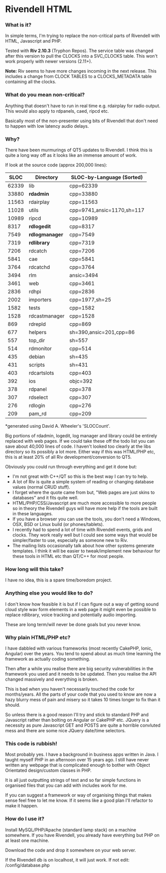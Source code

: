 # Rivendell HTML

### What is it?

In simple terms, I'm trying to replace the non-critical parts of Rivendell
with HTML, Javascript and PHP.

Tested with **Riv 2.10.3** (Tryphon Repos).  The service table was changed
after this version to pull the CLOCKS into a SVC_CLOCKS table.  This won't
work properly with newer versions (2.11+).

**Note:** Riv seems to have more changes incoming in the next release.  This
includes a change from CLOCK TABLES to a CLOCKS_METADATA table containing all
the clocks.

### What do you mean non-critical?

Anything that doesn't have to run in real time e.g. rdairplay for radio 
output.  This would also apply to rdpanels, caed, ripcd etc.

Basically most of the non-presenter using bits of Rivendell that don't
need to happen with low latency audio delays.

### Why?

There have been murmurings of QT5 updates to Rivendell.  I think this is
quite a long way off as it looks like an immense amount of work.

If look at the source code (approx 200,000 lines):

| SLOC	| Directory	       | SLOC-by-Language (Sorted)  |
| ----- | ---------------- | -------------------------- |
| 62339 | lib              | cpp=62339                  |
| 33880 | **rdadmin**      | cpp=33880                  |
| 11563 | rdairplay        | cpp=11563                  |
| 11028 | utils            | cpp=9741,ansic=1170,sh=117 |
| 10989 | ripcd            | cpp=10989                  |
| 8317  | **rdlogedit**    | cpp=8317                   |
| 7549  | **rdlogmanager** | cpp=7549                   |
| 7319  | **rdlibrary**    | cpp=7319                   |
| 7206  | rdcatch          | cpp=7206                   |
| 5841  | cae              | cpp=5841                   |
| 3764  | rdcatchd         | cpp=3764                   |
| 3494  | rlm              | ansic=3494                 |
| 3461  | web              | cpp=3461                   |
| 2836  | rdhpi            | cpp=2836                   |
| 2002  | importers        | cpp=1977,sh=25             |
| 1582  | tests            | cpp=1582                   |
| 1528  | rdcastmanager    | cpp=1528                   |
| 869   | rdrepld          | cpp=869                    |
| 677   | helpers          | sh=390,ansic=201,cpp=86    |
| 557   | top_dir          | sh=557                     |
| 514   | rdmonitor        | cpp=514                    |
| 435   | debian           | sh=435                     |
| 431   | scripts          | sh=431                     |
| 403   | rdcartslots      | cpp=403                    |
| 392   | ios              | objc=392                   |
| 378   | rdpanel          | cpp=378                    |
| 307   | rdselect         | cpp=307                    |
| 276   | rdlogin          | cpp=276                    |
| 209   | pam_rd           | cpp=209                    |

*generated using David A. Wheeler's 'SLOCCount'.

Big portions of rdadmin, logedit, log manager and library could be entirely
replaced with web pages.  If we could take these off the todo list you can
save about 40,000 lines of code.  I haven't looked too clearly at the libs
directory so its possibly a lot more.  Either way if this was HTML/PHP etc,
this is at least 20% of all Riv development/conversion to QT5.

Obviously you could run through everything and get it done but:
* I'm not great with C++/QT so this is the best way I can try to help.
* A lot of Riv is quite a simple system of reading or changing database
  values (normal CRUD stuff).
* I forget where the quote came from but, "Web pages are just skins to
  databases" and it fits quite well.
* HTML/PHP/CSS/Javascript are much more accessible to more people so in
  theory the Rivendell guys will have more help if the tools are built
  in these languages.
* If you have a browser you can use the tools, you don't need a Windows,
  OSX, BSD or Linux build (or phones/tablets).
* I recently had to spend a lot of time with Rivendell events, grids and
  clocks.  They work really well but I could see some ways that would be
  simpler/faster to use, especially as someone new to Riv.
* The mailing lists occasionally talk about how other systems generate
  templates.  I think it will be easier to tweak/implement new behaviour
  for these tools in HTML etc than QT/C++ for most people.

### How long will this take?

I have no idea, this is a spare time/boredom project.

### Anything else you would like to do?

I don't know how feasible it is but if I can figure out a way of getting 
sound cloud style wav form elements in a web page it might even be 
possible to replace rdlibrary, voice tracking and potentially audio 
importing.

These are long term/will never be done goals but you never know.

### Why plain HTML/PHP etc?

I have dabbled with various frameworks (most recently CakePHP, Ionic, 
Angular) over the years.  You tend to spend about as much time learning 
the framework as actually coding something.

Then after a while you realise there are big security vulnerabilities in 
the framework you used and it needs to be updated.  Then you realise the API
changed massively and everything is broken.

This is bad when you haven't necessarily touched the code for months/years.
All the parts of your code that you used to know are now a hazy blurry mess
of pain and misery so it takes 10 times longer to fix than it should.

So unless there is a good reason I'll try and stick to standard PHP and
Javascript rather than bolting on Angular or CakePHP etc.  JQuery is a 
necessity as pure Javascript GET and POSTS are quite a horrible convluted
mess and there are some nice JQuery date/time selectors.

### This code is rubbish!

Most probably yes.  I have a background in business apps written in Java.
I taught myself PHP in an afternoon over 15 years ago.  I still have never
written any webpage that is complicated enough to bother with Object
Orientated design/custom classes in PHP.

It is all just outputting strings of text and so far simple functions in
organised files that you can add with includes work for me.

If you can suggest a framework or way of organising things that makes sense
feel free to let me know.  If it seems like a good plan I'll refactor to
make it happen.

### How do I use it?

Install MySQL/PHP/Apache (standard lamp stack) on a machine somewhere.  If
you have Rivendell, you already have everything but PHP on at least one
machine.

Download the code and drop it somewhere on your web server.

If the Rivendell db is on localhost, it will just work.  If not edit:
/config/database.php

